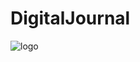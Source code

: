 # DigitalJournal
![logo](https://github.com/user-attachments/assets/51cb9249-c930-41fe-ad00-55388928cef5)
